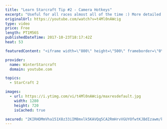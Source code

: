 ```yaml
---
title: "Learn Starcraft Tip #2 - Camera Hotkeys"
excerpt: "Useful for all races almost all of the time :) More detailed guides/tutorials under the learn to play starcraft playlist."
originalUrl: https://youtube.com/watch?v=t4Ml0nAWcig
type: video
price: Free
length: PT1M56S
publishedDateTime: 2017-10-23T18:17:42Z
heat: 53

featuredContent: "<iframe width=\"800\" height=\"500\" frameborder=\"0\" src=\"https://www.youtube.com/embed/t4Ml0nAWcig\" allow=\"accelerometer; autoplay; encrypted-media; gyroscope; picture-in-picture\" allowfullscreen></iframe>"

provider:
  name: WinterStarcraft
  domain: youtube.com

topics:
  - StarCraft 2

images:
  - url: https://i.ytimg.com/vi/t4Ml0nAWcig/maxresdefault.jpg
    width: 1280
    height: 720
    isCached: true

secured: "2KIRHDMmVha151X8z33iIM8mxlk5KAVQq5CA2RmHrvVGUYOfwtKJBdIzawm/kfXYCaeIk47M2dRIGopC2pZQnSx45oKxtL5h5XsXnMR/cCmNK2v3S6ynN1yzPLXrOKo8hva3A+oOO36YyKg32kOI5/Qe7HrUtiuMudd8eC5EizB0/thywZijloXGG5eML6L87gqbwT52sOVzdiBxVxA9123TbTjkEACrZ3U3R9CfxcBpxQHrWhW+dbFgGNrCUiwh9i1z60I3X8x1OD+pC6QZ4YssNm5kY44cWgMTpiwEUkcl6QmZy5DLLvrVRT4FiSj+Em/yrBXA0kQIMtL0xektCQUjpINqGgOY0mXuxq/i+Rc1KeAopswoWxJnfPhF17Wt7Yc/lyrNU85Vkr5LjXo9nE4RfBcfal52xo84kzFxq/4=;77KRv8uKG6dRb3fuIqwyTg=="
---
```


